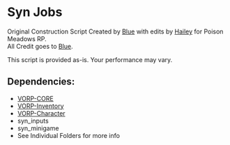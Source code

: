 # Syn Jobs
Original Construction Script Created by [Blue](https://github.com/kamelzarandah) with edits by [Hailey](https://github.com/Hailey-Ross) for Poison Meadows RP.  
All Credit goes to [Blue](https://github.com/kamelzarandah).  

This script is provided as-is. Your performance may vary.

## Dependencies:
- [VORP-CORE](https://github.com/VORPCORE/VORP-Core)
- [VORP-Inventory](https://github.com/VORPCORE/VORP-Inventory)
- [VORP-Character](https://github.com/VORPCORE/VORP-Character)
- syn_inputs
- syn_minigame
- See Individual Folders for more info
